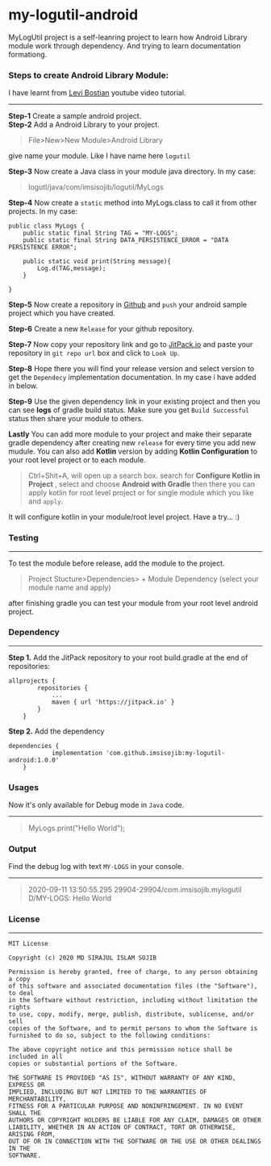 # my-logutil-android
MyLogUtil project is a self-leanring project to learn how Android Library module work through dependency. And trying to learn documentation formationg.

### Steps to create Android Library Module:
I have learnt from [Levi Bostian](https://youtu.be/RYiZZprUNJw "Youtube Channel Link") youtube video tutorial.
***
**Step-1** Create a sample android project.<br>
**Step-2** Add a Android Library to your project.<br>
>File>New>New Module>Android Library

give name your module. Like I have name here `logutil`

**Step-3** Now create a Java class in your module java directory. In my case:

>logutl/java/com/imsisojib/logutil/MyLogs

**Step-4** Now create a `static` method into MyLogs.class to call it from other projects. In my case:
```Java:
public class MyLogs {
    public static final String TAG = "MY-LOGS";
    public static final String DATA_PERSISTENCE_ERROR = "DATA PERSISTENCE ERROR";

    public static void print(String message){
        Log.d(TAG,message);
    }

}
```
**Step-5** Now create a repository in [Github](https://github.com/ "Github") and `push` your android sample project which you have created.

**Step-6** Create a new `Release` for your github repository.

**Step-7** Now copy your repository link and go to [JitPack.io](https://jitpack.io/ "jitpack.io") and paste your repository in `git repo url` box and click to `Look Up`.

**Step-8** Hope there you will find your release version and select version to get the `Dependecy` implementation documentation. In my case i have added in below.

**Step-9** Use the given dependency link in your existing project and then you can see **logs** of gradle build status. Make sure you get `Build Successful` status then share your module to others.

**Lastly** You can add more module to your project and make their separate gradle dependency after creating new `release` for every time you add new mudule. You can also add **Kotlin** version by adding **Kotlin Configuration** to your root level project or to each module. 

> Ctrl+Shit+A, will open up a search box. search for **Configure Kotlin in Project** , select and choose **Android with Gradle** then there you can apply kotlin for root level project or for single module which you like and `apply`.

It will configure kotlin in your module/root level project. Have a try... :) 


### Testing
***
To test the module before release, add the module to the project.
> Project Stucture>Dependencies> + Module Dependency (select your module name and apply)

after finishing gradle you can test your module from your root level android project. 


### Dependency
***
**Step 1.** Add the JitPack repository to your root build.gradle at the end of repositories:<br>

```
allprojects {
		repositories {
			...
			maven { url 'https://jitpack.io' }
		}
	}
```

**Step 2.**  Add the dependency

```
dependencies {
	        implementation 'com.github.imsisojib:my-logutil-android:1.0.0'
	}
```

### Usages
Now it's only available for Debug mode in  `Java` code.
***
>MyLogs.print("Hello World");

### Output
Find the debug log with text `MY-LOGS` in your console.
***
>2020-09-11 13:50:55.295 29904-29904/com.imsisojib.mylogutil D/MY-LOGS: Hello World

### License
***

```
MIT License

Copyright (c) 2020 MD SIRAJUL ISLAM SOJIB

Permission is hereby granted, free of charge, to any person obtaining a copy
of this software and associated documentation files (the "Software"), to deal
in the Software without restriction, including without limitation the rights
to use, copy, modify, merge, publish, distribute, sublicense, and/or sell
copies of the Software, and to permit persons to whom the Software is
furnished to do so, subject to the following conditions:

The above copyright notice and this permission notice shall be included in all
copies or substantial portions of the Software.

THE SOFTWARE IS PROVIDED "AS IS", WITHOUT WARRANTY OF ANY KIND, EXPRESS OR
IMPLIED, INCLUDING BUT NOT LIMITED TO THE WARRANTIES OF MERCHANTABILITY,
FITNESS FOR A PARTICULAR PURPOSE AND NONINFRINGEMENT. IN NO EVENT SHALL THE
AUTHORS OR COPYRIGHT HOLDERS BE LIABLE FOR ANY CLAIM, DAMAGES OR OTHER
LIABILITY, WHETHER IN AN ACTION OF CONTRACT, TORT OR OTHERWISE, ARISING FROM,
OUT OF OR IN CONNECTION WITH THE SOFTWARE OR THE USE OR OTHER DEALINGS IN THE
SOFTWARE.
    
```





